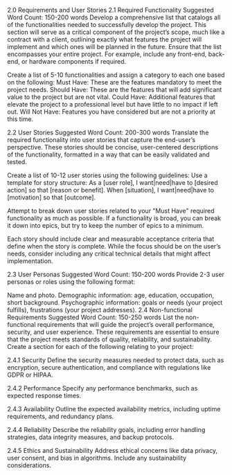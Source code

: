 2.0 Requirements and User Stories
2.1 Required Functionality
Suggested Word Count: 150-200 words
Develop a comprehensive list that catalogs all of the functionalities needed to successfully develop the project. This section will serve as a critical component of the project’s scope, much like a contract with a client, outlining exactly what features the project will implement and which ones will be planned in the future. Ensure that the list encompasses your entire project. For example, include any front-end, back-end, or hardware components if required.

Create a list of 5-10 functionalities and assign a category to each one based on the following:
Must Have: These are the features mandatory to meet the project needs.
Should Have: These are the features that will add significant value to the project but are not vital.
Could Have: Additional features that elevate the project to a professional level but have little to no impact if left out.
Will Not Have: Features you have considered but are not a priority at this time.

2.2 User Stories
Suggested Word Count: 200-300 words
Translate the required functionality into user stories that capture the end-user’s perspective. These stories should be concise, user-centered descriptions of the functionality, formatted in a way that can be easily validated and tested.

Create a list of 10-12 user stories using the following guidelines:
Use a template for story structure:
As a [user role], I want|need|have to [desired action] so that [reason or benefit].
When [situation], I want|need|have to [motivation] so that [outcome].

Attempt to break down user stories related to your "Must Have" required functionality as much as possible. If a functionality is broad, you can break it down into epics, but try to keep the number of epics to a minimum.

Each story should include clear and measurable acceptance criteria that define when the story is complete. While the focus should be on the user’s needs, consider including any critical technical details that might affect implementation.

2.3 User Personas
Suggested Word Count: 150-200 words
Provide 2-3 user personas or roles using the following format:

Name and photo.
Demographic information: age, education, occupation, short background.
Psychographic information: goals or needs (your project fulfills), frustrations (your project addresses).
2.4 Non-functional Requirements
Suggested Word Count: 150-250 words
List the non-functional requirements that will guide the project’s overall performance, security, and user experience. These requirements are essential to ensure that the project meets standards of quality, reliability, and sustainability. Create a section for each of the following relating to your project:

2.4.1 Security
Define the security measures needed to protect data, such as encryption, secure authentication, and compliance with regulations like GDPR or HIPAA.

2.4.2 Performance
Specify any performance benchmarks, such as expected response times.

2.4.3 Availability
Outline the expected availability metrics, including uptime requirements, and redundancy plans.

2.4.4 Reliability
Describe the reliability goals, including error handling strategies, data integrity measures, and backup protocols.

2.4.5 Ethics and Sustainability
Address ethical concerns like data privacy, user consent, and bias in algorithms. Include any sustainability considerations.
